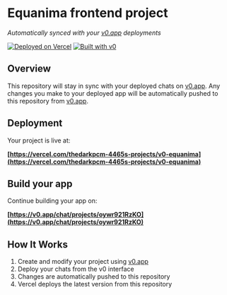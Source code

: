 # Equanima frontend project

*Automatically synced with your [v0.app](https://v0.app) deployments*

[![Deployed on Vercel](https://img.shields.io/badge/Deployed%20on-Vercel-black?style=for-the-badge&logo=vercel)](https://vercel.com/thedarkpcm-4465s-projects/v0-equanima)
[![Built with v0](https://img.shields.io/badge/Built%20with-v0.app-black?style=for-the-badge)](https://v0.app/chat/projects/oywr921RzKO)

## Overview

This repository will stay in sync with your deployed chats on [v0.app](https://v0.app).
Any changes you make to your deployed app will be automatically pushed to this repository from [v0.app](https://v0.app).

## Deployment

Your project is live at:

**[https://vercel.com/thedarkpcm-4465s-projects/v0-equanima](https://vercel.com/thedarkpcm-4465s-projects/v0-equanima)**

## Build your app

Continue building your app on:

**[https://v0.app/chat/projects/oywr921RzKO](https://v0.app/chat/projects/oywr921RzKO)**

## How It Works

1. Create and modify your project using [v0.app](https://v0.app)
2. Deploy your chats from the v0 interface
3. Changes are automatically pushed to this repository
4. Vercel deploys the latest version from this repository